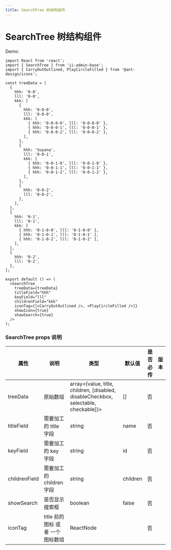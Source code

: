 ```yaml
---
title: SearchTree 树结构组件
---
```


# SearchTree 树结构组件

Demo:

```tsx
import React from 'react';
import { SearchTree } from 'ii-admin-base';
import { CarryOutOutlined, PlayCircleFilled } from '@ant-design/icons';

const treeData = [
  {
    hhh: '0-0',
    lll: '0-0',
    kkk: [
      {
        hhh: '0-0-0',
        lll: '0-0-0',
        kkk: [
          { hhh: '0-0-0-0', lll: '0-0-0-0' },
          { hhh: '0-0-0-1', lll: '0-0-0-1' },
          { hhh: '0-0-0-2', lll: '0-0-0-2' },
        ],
      },
      {
        hhh: 'Suyana',
        lll: '0-0-1',
        kkk: [
          { hhh: '0-0-1-0', lll: '0-0-1-0' },
          { hhh: '0-0-1-1', lll: '0-0-1-1' },
          { hhh: '0-0-1-2', lll: '0-0-1-2' },
        ],
      },
      {
        hhh: '0-0-2',
        lll: '0-0-2',
      },
    ],
  },
  {
    hhh: '0-1',
    lll: '0-1',
    kkk: [
      { hhh: '0-1-0-0', lll: '0-1-0-0' },
      { hhh: '0-1-0-1', lll: '0-1-0-1' },
      { hhh: '0-1-0-2', lll: '0-1-0-2' },
    ],
  },
  {
    hhh: '0-2',
    lll: '0-2',
  },
];

export default () => (
  <SearchTree
    treeData={treeData}
    titleField="hhh"
    keyField="lll"
    childrenField="kkk"
    iconTag={[<CarryOutOutlined />, <PlayCircleFilled />]}
    showIcon={true}
    showSearch={true}
  />
);
```

### SearchTree props 说明

| 属性          | 说明                             | 类型                                                                                | 默认值   | 是否必传 | 版本 |
| ------------- | -------------------------------- | ----------------------------------------------------------------------------------- | -------- | -------- | ---- |
| treeData      | 原始数组                         | array<{value, title, children, [disabled, disableCheckbox, selectable, checkable]}> | []       | 否       |      |
| titleField    | 需要加工的 title 字段            | string                                                                              | name     | 否       |      |
| keyField      | 需要加工的 key 字段              | string                                                                              | id       | 否       |      |
| childrenField | 需要加工的 children 字段         | string                                                                              | children | 否       |      |
| showSearch    | 是否显示搜索框                   | boolean                                                                             | false    | 否       |      |
| iconTag       | title 前的图标 或者 一个图标数组 | ReactNode                                                                           |          | 否       |      |
